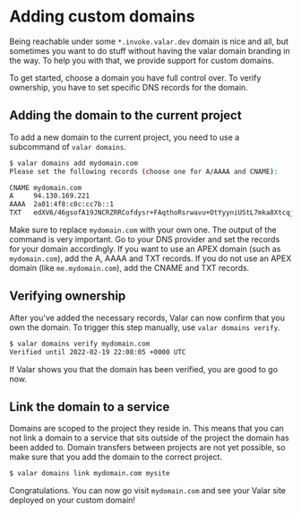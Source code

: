 # Adding custom domains

Being reachable under some `*.invoke.valar.dev` domain is nice and all,
but sometimes you want to do stuff without having the valar domain branding in the way. To help you with that, we provide support for custom domains.

To get started, choose a domain you have full control over. To verify ownership, you have to set specific DNS records for the domain.

## Adding the domain to the current project

To add a new domain to the current project, you need to use a subcommand of `valar domains`.

```bash
$ valar domains add mydomain.com
Please set the following records (choose one for A/AAAA and CNAME):

CNAME mydomain.com
A     94.130.169.221
AAAA  2a01:4f8:c0c:cc7b::1
TXT   edXV6/46gsofA19JNCRZRRCofdysr+FAqthoRsrwavu+OtYyyniUStL7mka8XtcqjqMstA5PJ+5CHky/1guASw==
```

Make sure to replace `mydomain.com` with your own one. The output of the command is very important. Go to your DNS provider and set the records for your domain accordingly. If you want to use an APEX domain (such as `mydomain.com`), add the A, AAAA and TXT records. If you do not use an APEX domain (like `me.mydomain.com`), add the CNAME and TXT records.

## Verifying ownership

After you've added the necessary records, Valar can now confirm that you own the domain. To trigger this step manually, use `valar domains verify`.

```bash
$ valar domains verify mydomain.com
Verified until 2022-02-19 22:08:05 +0000 UTC
```

If Valar shows you that the domain has been verified, you are good to go now.

## Link the domain to a service

Domains are scoped to the project they reside in. This means that you can not link a domain to a service that sits outside of the project the domain has been added to. Domain transfers between projects are not yet possible, so make sure that you add the domain to the correct project.

```bash
$ valar domains link mydomain.com mysite
```

Congratulations. You can now go visit `mydomain.com` and see your Valar site deployed on your custom domain!


